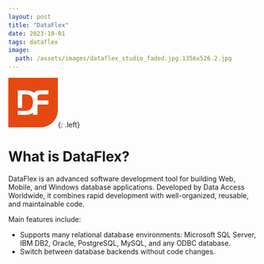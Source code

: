 ```yaml
---
layout: post
title: "DataFlex"
date: 2023-10-01
tags: dataflex
image:
  path: /assets/images/dataflex_studio_faded.jpg.1356x526.2.jpg
---
```

![C#](/assets/images/DataFlex.png){: .left}

# What is DataFlex?

DataFlex is an advanced software development tool for building Web, Mobile, and Windows database applications.
Developed by Data Access Worldwide, it combines rapid development with well-organized, reusable, and maintainable code.

Main features include:
- Supports many relational database environments: Microsoft SQL Server, IBM DB2, Oracle, PostgreSQL, MySQL, and any ODBC database.
- Switch between database backends without code changes.


